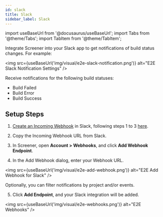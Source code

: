 ```yaml
---
id: slack
title: Slack
sidebar_label: Slack
---
```


import useBaseUrl from '@docusaurus/useBaseUrl';
import Tabs from '@theme/Tabs';
import TabItem from '@theme/TabItem';

Integrate Screener into your Slack app to get notifications of build status changes. For example:

<img src={useBaseUrl('img/visual/e2e-slack-notification.png')} alt="E2E Slack Notification Settings" />

Receive notifications for the following build statuses:

* Build Failed
* Build Error
* Build Success


## Setup Steps

1. [Create an Incoming Webhook](https://api.slack.com/incoming-webhooks) in Slack, following steps 1 to 3 [here](https://api.slack.com/incoming-webhooks).

2. Copy the Incoming Webhook URL from Slack.

3. In Screener, open **Account > Webhooks**, and click **Add Webhook Endpoint**.

4. In the Add Webhook dialog, enter your Webhook URL.

<img src={useBaseUrl('img/visual/e2e-add-webhook.png')} alt="E2E Add Webhook for Slack" />

Optionally, you can filter notifications by project and/or events.

5. Click **Add Endpoint**, and your Slack integration will be added.

<img src={useBaseUrl('img/visual/e2e-webhooks.png')} alt="E2E Webhooks" />
